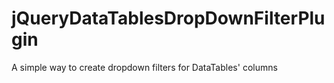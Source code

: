 # jQueryDataTablesDropDownFilterPlugin
A simple way to create dropdown filters for DataTables' columns

